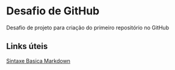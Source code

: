 # Desafio de GitHub
Desafio de projeto para criação do primeiro repositório no GitHub

## Links úteis
[Sintaxe Basica Markdown](https://www.markdownguide.org/basic-syntax/)

